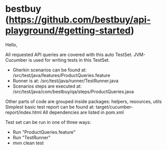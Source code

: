 # bestbuy (https://github.com/bestbuy/api-playground/#getting-started)

Hello,

All requested API queries are covered with this auto TestSet.
JVM-Cucumber is used for writing tests in this TestSet.

 - Gherkin scenarios can be found at: /src/test/java/features/ProductQueries.feature
 - Runner is at: /src/test/java/runner/TestRunner.java
 - Scenarios steps are executed at: /src/test/java/com/bestbuy/qa/steps/ProductQueries.java

Other parts of code are grouped inside packages: helpers, resources, utils
Simplest basic test report can be found at: target/cucumber-report/index.html
All dependencies are listed in pom.xml

Test set can be run in one of three ways:
 - Run "ProductQueries.feature"
 - Run "TestRunner"
 - mvn clean test
